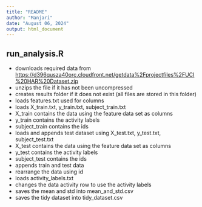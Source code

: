 ```yaml
---
title: "README"
author: "Manjari"
date: "August 06, 2024"
output: html_document
---
```

## run_analysis.R
- downloads required data from https://d396qusza40orc.cloudfront.net/getdata%2Fprojectfiles%2FUCI%20HAR%20Dataset.zip
- unzips the file if it has not been uncompressed
- creates results folder if it does not exist (all files are stored in this folder)
- loads features.txt used for columns
- loads X_train.txt, y_train.txt, subject_train.txt
- X_train contains the data using the feature data set as columns
- y_train contains the activity labels
- subject_train contains the ids
- loads and appends test dataset using X_test.txt, y_test.txt, subject_test.txt
- X_test contains the data using the feature data set as columns
- y_test contains the activity labels
- subject_test contains the ids
- appends train and test data
- rearrange the data using id
- loads activity_labels.txt
- changes the data activity row to use the activity labels
- saves the mean and std into mean_and_std.csv
- saves the tidy dataset into tidy_dataset.csv
